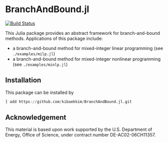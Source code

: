 # BranchAndBound.jl
[![Build Status](https://travis-ci.com/kibaekkim/BranchAndBound.jl.svg?token=3N6HLyM8rqygf5Rmoqzp&branch=master)](https://travis-ci.com/kibaekkim/BranchAndBound.jl)

This Julia package provides an abstract framework for branch-and-bound methods. Applications of this package include:

- a branch-and-bound method for mixed-integer linear programming (see `./examples/milp.jl`)
- a branch-and-bound method for mixed-integer nonlinear programming (see `./examples/minlp.jl`)


## Installation

This package can be installed by

```julia
] add https://github.com/kibaekkim/BranchAndBound.jl.git
```

## Acknowledgement

This material is based upon work supported by the U.S. Department of Energy, Office of Science, under contract number DE-AC02-06CH11357.
